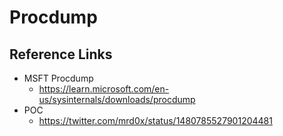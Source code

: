 # Procdump

## Reference Links
- MSFT Procdump
  - https://learn.microsoft.com/en-us/sysinternals/downloads/procdump
- POC
  - https://twitter.com/mrd0x/status/1480785527901204481